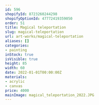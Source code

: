 ```yaml
---
id: 596
shopifyId: 8723260244298
shopifyOptionId: 47772419359050
order: 51
title: Magical teleportation
slug: magical-teleportation
url: art-works/magical-teleportation
aliases: []
categories:
- painting
inStock: true
isVisible: true
height: 85
width: 60
date: 2022-01-01T00:00:00Z
materials:
- acrylic
- canvas
price: 4000
mainImage: magical_teleportation_2022.JPG
---
```

